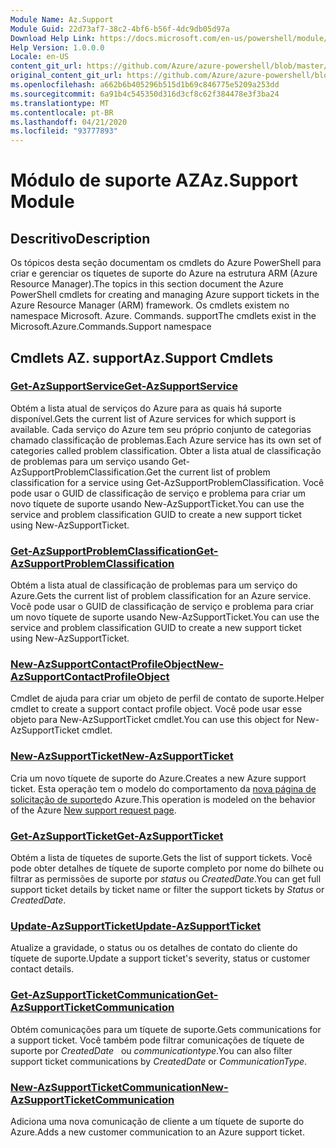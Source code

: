 ```yaml
---
Module Name: Az.Support
Module Guid: 22d73af7-38c2-4bf6-b56f-4dc9db05d97a
Download Help Link: https://docs.microsoft.com/en-us/powershell/module/az.support
Help Version: 1.0.0.0
Locale: en-US
content_git_url: https://github.com/Azure/azure-powershell/blob/master/src/Support/Support/help/Az.Support.md
original_content_git_url: https://github.com/Azure/azure-powershell/blob/master/src/Support/Support/help/Az.Support.md
ms.openlocfilehash: a662b6b405296b515d1b69c846775e5209a253dd
ms.sourcegitcommit: 6a91b4c545350d316d3cf8c62f384478e3f3ba24
ms.translationtype: MT
ms.contentlocale: pt-BR
ms.lasthandoff: 04/21/2020
ms.locfileid: "93777893"
---
```

# <span data-ttu-id="3ae63-101">Módulo de suporte AZ</span><span class="sxs-lookup"><span data-stu-id="3ae63-101">Az.Support Module</span></span>
## <span data-ttu-id="3ae63-102">Descritivo</span><span class="sxs-lookup"><span data-stu-id="3ae63-102">Description</span></span>
<span data-ttu-id="3ae63-103">Os tópicos desta seção documentam os cmdlets do Azure PowerShell para criar e gerenciar os tíquetes de suporte do Azure na estrutura ARM (Azure Resource Manager).</span><span class="sxs-lookup"><span data-stu-id="3ae63-103">The topics in this section document the Azure PowerShell cmdlets for creating and managing Azure support tickets in the Azure Resource Manager (ARM) framework.</span></span> <span data-ttu-id="3ae63-104">Os cmdlets existem no namespace Microsoft. Azure. Commands. support</span><span class="sxs-lookup"><span data-stu-id="3ae63-104">The cmdlets exist in the Microsoft.Azure.Commands.Support namespace</span></span>

## <span data-ttu-id="3ae63-105">Cmdlets AZ. support</span><span class="sxs-lookup"><span data-stu-id="3ae63-105">Az.Support Cmdlets</span></span>
### [<span data-ttu-id="3ae63-106">Get-AzSupportService</span><span class="sxs-lookup"><span data-stu-id="3ae63-106">Get-AzSupportService</span></span>](Get-AzSupportService.md)
<span data-ttu-id="3ae63-107">Obtém a lista atual de serviços do Azure para as quais há suporte disponível.</span><span class="sxs-lookup"><span data-stu-id="3ae63-107">Gets the current list of Azure services for which support is available.</span></span> <span data-ttu-id="3ae63-108">Cada serviço do Azure tem seu próprio conjunto de categorias chamado classificação de problemas.</span><span class="sxs-lookup"><span data-stu-id="3ae63-108">Each Azure service has its own set of categories called problem classification.</span></span> <span data-ttu-id="3ae63-109">Obter a lista atual de classificação de problemas para um serviço usando Get-AzSupportProblemClassification.</span><span class="sxs-lookup"><span data-stu-id="3ae63-109">Get the current list of problem classification for a service using Get-AzSupportProblemClassification.</span></span> <span data-ttu-id="3ae63-110">Você pode usar o GUID de classificação de serviço e problema para criar um novo tíquete de suporte usando New-AzSupportTicket.</span><span class="sxs-lookup"><span data-stu-id="3ae63-110">You can use the service and problem classification GUID to create a new support ticket using New-AzSupportTicket.</span></span>

### [<span data-ttu-id="3ae63-111">Get-AzSupportProblemClassification</span><span class="sxs-lookup"><span data-stu-id="3ae63-111">Get-AzSupportProblemClassification</span></span>](Get-AzSupportProblemClassification.md)
<span data-ttu-id="3ae63-112">Obtém a lista atual de classificação de problemas para um serviço do Azure.</span><span class="sxs-lookup"><span data-stu-id="3ae63-112">Gets the current list of problem classification for an Azure service.</span></span> <span data-ttu-id="3ae63-113">Você pode usar o GUID de classificação de serviço e problema para criar um novo tíquete de suporte usando New-AzSupportTicket.</span><span class="sxs-lookup"><span data-stu-id="3ae63-113">You can use the service and problem classification GUID to create a new support ticket using New-AzSupportTicket.</span></span> 

### [<span data-ttu-id="3ae63-114">New-AzSupportContactProfileObject</span><span class="sxs-lookup"><span data-stu-id="3ae63-114">New-AzSupportContactProfileObject</span></span>](New-AzSupportContactProfileObject.md)
<span data-ttu-id="3ae63-115">Cmdlet de ajuda para criar um objeto de perfil de contato de suporte.</span><span class="sxs-lookup"><span data-stu-id="3ae63-115">Helper cmdlet to create a support contact profile object.</span></span> <span data-ttu-id="3ae63-116">Você pode usar esse objeto para New-AzSupportTicket cmdlet.</span><span class="sxs-lookup"><span data-stu-id="3ae63-116">You can use this object for New-AzSupportTicket cmdlet.</span></span>

### [<span data-ttu-id="3ae63-117">New-AzSupportTicket</span><span class="sxs-lookup"><span data-stu-id="3ae63-117">New-AzSupportTicket</span></span>](New-AzSupportTicket.md)
<span data-ttu-id="3ae63-118">Cria um novo tíquete de suporte do Azure.</span><span class="sxs-lookup"><span data-stu-id="3ae63-118">Creates a new Azure support ticket.</span></span> <span data-ttu-id="3ae63-119">Esta operação tem o modelo do comportamento da [nova página de solicitação de suporte](https://portal.azure.com/#blade/Microsoft_Azure_Support/HelpAndSupportBlade/overview)do Azure.</span><span class="sxs-lookup"><span data-stu-id="3ae63-119">This operation is modeled on the behavior of the Azure [New support request page](https://portal.azure.com/#blade/Microsoft_Azure_Support/HelpAndSupportBlade/overview).</span></span>

### [<span data-ttu-id="3ae63-120">Get-AzSupportTicket</span><span class="sxs-lookup"><span data-stu-id="3ae63-120">Get-AzSupportTicket</span></span>](Get-AzSupportTicket.md)
<span data-ttu-id="3ae63-121">Obtém a lista de tíquetes de suporte.</span><span class="sxs-lookup"><span data-stu-id="3ae63-121">Gets the list of support tickets.</span></span> <span data-ttu-id="3ae63-122">Você pode obter detalhes de tíquete de suporte completo por nome do bilhete ou filtrar as permissões de suporte por *status* ou *CreatedDate*.</span><span class="sxs-lookup"><span data-stu-id="3ae63-122">You can get full support ticket details by ticket name or filter the support tickets by *Status* or *CreatedDate*.</span></span>

### [<span data-ttu-id="3ae63-123">Update-AzSupportTicket</span><span class="sxs-lookup"><span data-stu-id="3ae63-123">Update-AzSupportTicket</span></span>](Update-AzSupportTicket.md)
<span data-ttu-id="3ae63-124">Atualize a gravidade, o status ou os detalhes de contato do cliente do tíquete de suporte.</span><span class="sxs-lookup"><span data-stu-id="3ae63-124">Update a support ticket's severity, status or customer contact details.</span></span>

### [<span data-ttu-id="3ae63-125">Get-AzSupportTicketCommunication</span><span class="sxs-lookup"><span data-stu-id="3ae63-125">Get-AzSupportTicketCommunication</span></span>](Get-AzSupportTicketCommunication.md)
<span data-ttu-id="3ae63-126">Obtém comunicações para um tíquete de suporte.</span><span class="sxs-lookup"><span data-stu-id="3ae63-126">Gets communications for a support ticket.</span></span> <span data-ttu-id="3ae63-127">Você também pode filtrar comunicações de tíquete de suporte por *CreatedDate*   ou *communicationtype*.</span><span class="sxs-lookup"><span data-stu-id="3ae63-127">You can also filter support ticket communications by *CreatedDate* or *CommunicationType*.</span></span> 

### [<span data-ttu-id="3ae63-128">New-AzSupportTicketCommunication</span><span class="sxs-lookup"><span data-stu-id="3ae63-128">New-AzSupportTicketCommunication</span></span>](New-AzSupportTicketCommunication.md)
<span data-ttu-id="3ae63-129">Adiciona uma nova comunicação de cliente a um tíquete de suporte do Azure.</span><span class="sxs-lookup"><span data-stu-id="3ae63-129">Adds a new customer communication to an Azure support ticket.</span></span> 




